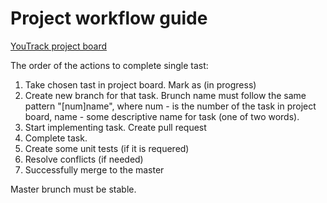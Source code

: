 # Project workflow guide

[YouTrack project board](https://simulationrenderer.myjetbrains.com/youtrack/agiles/104-0/105-0)

The order of the actions to complete single tast:

1. Take chosen tast in project board. Mark as (in progress)
2. Create new branch for that task. Brunch name must follow the same pattern "[num]name", where num - is the number of the task in project board, name - some descriptive name for task (one of two words).
3. Start implementing task. Create pull request
4. Complete task.
5. Create some unit tests (if it is requered)
6. Resolve conflicts (if needed)
7. Successfully merge to the master

Master brunch must be stable. 
